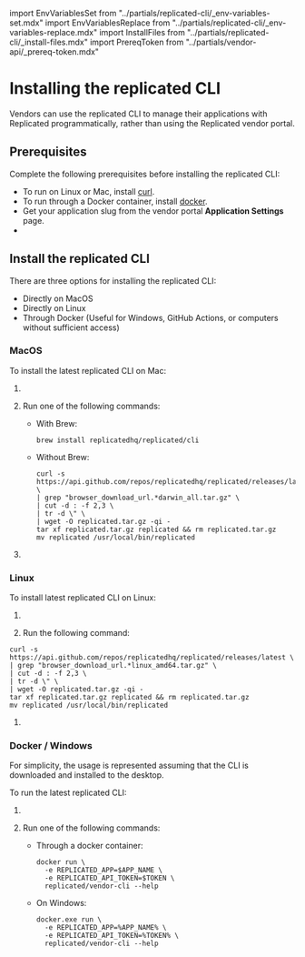 import EnvVariablesSet from "../partials/replicated-cli/_env-variables-set.mdx"
import EnvVariablesReplace from "../partials/replicated-cli/_env-variables-replace.mdx"
import InstallFiles from "../partials/replicated-cli/_install-files.mdx"
import PrereqToken from "../partials/vendor-api/_prereq-token.mdx"

# Installing the replicated CLI

Vendors can use the replicated CLI to manage their applications with Replicated programmatically, rather than using the Replicated vendor portal.

## Prerequisites

Complete the following prerequisites before installing the replicated CLI:

- To run on Linux or Mac, install [curl](https://curl.haxx.se/).
- To run through a Docker container, install [docker](https://www.docker.com).
- Get your application slug from the vendor portal **Application Settings** page.
- <PrereqToken/>

## Install the replicated CLI

There are three options for installing the replicated CLI: 

* Directly on MacOS
* Directly on Linux
* Through Docker (Useful for Windows, GitHub Actions, or computers without sufficient access)

### MacOS

To install the latest replicated CLI on Mac:

1. <InstallFiles/>

1. Run one of the following commands:

    - With Brew:

      ```shell
      brew install replicatedhq/replicated/cli
      ```

    - Without Brew:

      ```shell
      curl -s https://api.github.com/repos/replicatedhq/replicated/releases/latest \
      | grep "browser_download_url.*darwin_all.tar.gz" \
      | cut -d : -f 2,3 \
      | tr -d \" \
      | wget -O replicated.tar.gz -qi -
      tar xf replicated.tar.gz replicated && rm replicated.tar.gz
      mv replicated /usr/local/bin/replicated
      ```

1. <EnvVariablesSet/>

   <EnvVariablesReplace/>

### Linux

To install latest replicated CLI on Linux:

1. <InstallFiles/>

1. Run the following command:

  ```shell
  curl -s https://api.github.com/repos/replicatedhq/replicated/releases/latest \
  | grep "browser_download_url.*linux_amd64.tar.gz" \
  | cut -d : -f 2,3 \
  | tr -d \" \
  | wget -O replicated.tar.gz -qi -
  tar xf replicated.tar.gz replicated && rm replicated.tar.gz
  mv replicated /usr/local/bin/replicated
  ```

1. <EnvVariablesSet/>

   <EnvVariablesReplace/>

### Docker / Windows

For simplicity, the usage is represented assuming that the CLI is downloaded and installed to the desktop.

To run the latest replicated CLI:

1. <InstallFiles/>

1. Run one of the following commands:

    - Through a docker container:

      ```shell
      docker run \
        -e REPLICATED_APP=$APP_NAME \
        -e REPLICATED_API_TOKEN=$TOKEN \
        replicated/vendor-cli --help
      ```

    - On Windows:

      ```dos
      docker.exe run \
        -e REPLICATED_APP=%APP_NAME% \
        -e REPLICATED_API_TOKEN=%TOKEN% \
        replicated/vendor-cli --help
      ```

  <EnvVariablesReplace/>